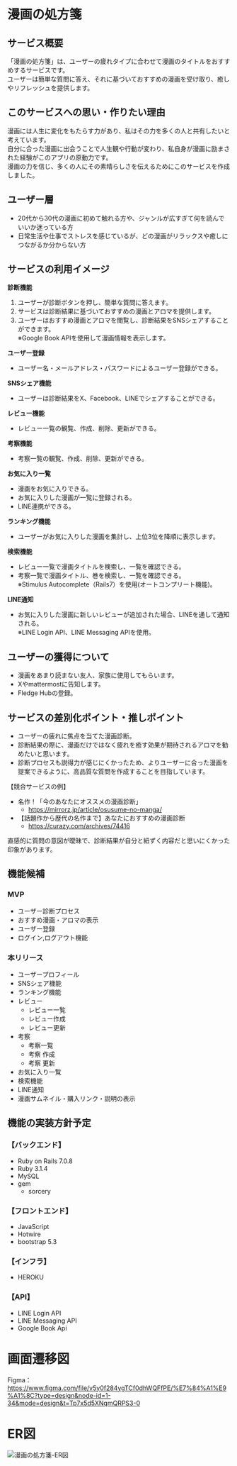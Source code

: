 # 漫画の処方箋

## サービス概要
「漫画の処方箋」は、ユーザーの疲れタイプに合わせて漫画のタイトルをおすすめするサービスです。  
ユーザーは簡単な質問に答え、それに基づいておすすめの漫画を受け取り、癒しやリフレッシュを提供します。


## このサービスへの思い・作りたい理由
漫画には人生に変化をもたらす力があり、私はその力を多くの人と共有したいと考えています。  
自分に合った漫画に出会うことで人生観や行動が変わり、私自身が漫画に励まされた経験がこのアプリの原動力です。  
漫画の力を信じ、多くの人にその素晴らしさを伝えるためにこのサービスを作成しました。

## ユーザー層
- 20代から30代の漫画に初めて触れる方や、ジャンルが広すぎて何を読んでいいか迷っている方
- 日常生活や仕事でストレスを感じているが、どの漫画がリラックスや癒しにつながるか分からない方

## サービスの利用イメージ
**診断機能**  
1. ユーザーが診断ボタンを押し、簡単な質問に答えます。
2. サービスは診断結果に基づいておすすめの漫画とアロマを提供します。
3. ユーザーはおすすめ漫画とアロマを閲覧し、診断結果をSNSシェアすることができます。  
※Google Book APIを使用して漫画情報を表示します。

**ユーザー登録**  
- ユーザー名・メールアドレス・パスワードによるユーザー登録ができる。

**SNSシェア機能**  
- ユーザーは診断結果をX、Facebook、LINEでシェアすることができる。

**レビュー機能**　　
- レビュー一覧の観覧、作成、削除、更新ができる。

**考察機能**　　
- 考察一覧の観覧、作成、削除、更新ができる。

**お気に入り一覧**　　
- 漫画をお気に入りできる。
- お気に入りした漫画が一覧に登録される。
- LINE連携ができる。

**ランキング機能**
- ユーザーがお気に入りした漫画を集計し、上位3位を降順に表示します。

**検索機能**  
- レビュー一覧で漫画タイトルを検索し、一覧を確認できる。
- 考察一覧で漫画タイトル、巻を検索し、一覧を確認できる。  
※Stimulus Autocomplete（Rails7）を使用(オートコンプリート機能)。

**LINE通知**  
- お気に入りした漫画に新しいレビューが追加された場合、LINEを通して通知される。  
※LINE Login API、LINE Messaging APIを使用。

## ユーザーの獲得について
- 漫画をあまり読まない友人、家族に使用してもらいます。
- Xやmattermostに告知します。
- Fledge Hubの登録。

## サービスの差別化ポイント・推しポイント  
- ユーザーの疲れに焦点を当てた漫画診断。
- 診断結果の際に、漫画だけではなく疲れを癒す効果が期待されるアロマを勧めたいと思います。
- 診断プロセスも説得力が感じにくかったため、よりユーザーに合った漫画を提案できるように、高品質な質問を作成することを目指しています。  

【競合サービスの例】  
- 名作！「今のあなたにオススメの漫画診断」  
  - https://mirrorz.jp/article/osusume-no-manga/  
- 【話題作から歴代の名作まで】あなたにおすすめの漫画診断  
  - https://curazy.com/archives/74416
 
直感的に質問の意図が曖昧で、診断結果が自分と紐ずく内容だと思いにくかった印象があります。


## 機能候補

### **MVP**
- ユーザー診断プロセス
- おすすめ漫画・アロマの表示
- ユーザー登録
- ログイン,ログアウト機能

### **本リリース**
- ユーザープロフィール
- SNSシェア機能
- ランキング機能
- レビュー  
  - レビュー一覧
  - レビュー作成
  - レビュー更新
- 考察  
  - 考察一覧
  - 考察 作成
  - 考察 更新
- お気に入り一覧
- 検索機能
- LINE通知
- 漫画サムネイル・購入リンク・説明の表示

## 機能の実装方針予定
### **【バックエンド】**  
- Ruby on Rails 7.0.8  
- Ruby 3.1.4  
- MySQL  
- gem  
  - sorcery

### **【フロントエンド】**
- JavaScript  
- Hotwire  
- bootstrap 5.3

### **【インフラ】**  
- HEROKU  

### **【API】**  
- LINE Login API  
- LINE Messaging API  
- Google Book Api

# 画面遷移図
Figma： https://www.figma.com/file/v5y0f284ygTCf0dhWQFfPE/%E7%84%A1%E9%A1%8C?type=design&node-id=1-34&mode=design&t=Tp7x5d5XNqmQRPS3-0


# ER図
![漫画の処方箋-ER図](https://github.com/shikimum/portfolio/assets/138554084/7039b4bc-3d5e-41af-8878-acb3318e0913)
